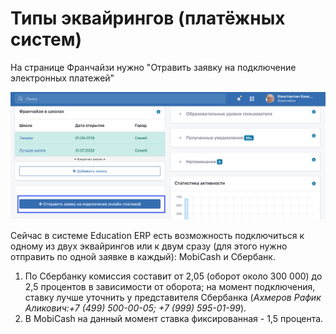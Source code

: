 # Типы эквайрингов (платёжных систем)

На странице Франчайзи нужно "Отравить заявку на подключение электронных платежей"

![](<../.gitbook/assets/53971f57-8901-4396-a0c7-d0d23149b9ff (1).png>)



Сейчас в системе Education ERP есть возможность подключиться к одному из двух эквайрингов или к двум сразу (для этого нужно отправить по одной заявке в каждый): MobiCash и Сбербанк.

1. По Сбербанку комиссия составит от 2,05 (оборот около 300 000) до 2,5 процентов в зависимости от оборота; на момент подключения, ставку лучше уточнить у представителя Сбербанка (_Ахмеров Рафик Аликович:+7 (499) 500-00-05; +7 (999) 595-01-99_).
2. В MobiCash на данный момент ставка фиксированная - 1,5 процента.
